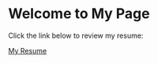 <html>
<head>
       <title>Welcome to My Page</title>  
</head>
<body>
    <h1>Welcome to My Page</h1>
    <p>Click the link below to review my resume:</p>
    <a href="https://Iqra56c.github.io/Iqra-Rani.github.io/Resume">My Resume</a>
</body>
</html>
